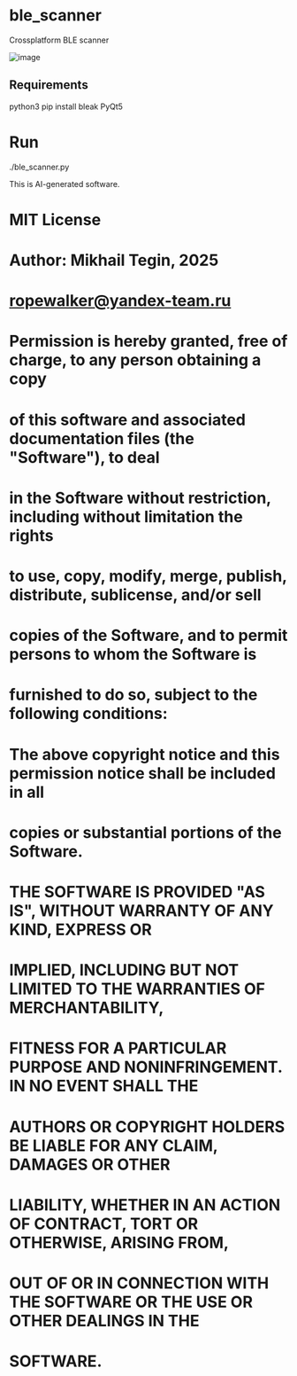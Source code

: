 # ble_scanner
Crossplatform BLE scanner

![image](https://github.com/user-attachments/assets/08956ac8-70d3-4548-aefd-9548472ed938)


## Requirements
python3
pip install bleak PyQt5

# Run
./ble_scanner.py

This is AI-generated software.
#    MIT License
#  Author: Mikhail Tegin, 2025
#  ropewalker@yandex-team.ru
#
#  Permission is hereby granted, free of charge, to any person obtaining a copy
#  of this software and associated documentation files (the "Software"), to deal
#  in the Software without restriction, including without limitation the rights
#  to use, copy, modify, merge, publish, distribute, sublicense, and/or sell
#  copies of the Software, and to permit persons to whom the Software is
#  furnished to do so, subject to the following conditions:
#
#  The above copyright notice and this permission notice shall be included in all
#  copies or substantial portions of the Software.
#
#  THE SOFTWARE IS PROVIDED "AS IS", WITHOUT WARRANTY OF ANY KIND, EXPRESS OR
#  IMPLIED, INCLUDING BUT NOT LIMITED TO THE WARRANTIES OF MERCHANTABILITY,
#  FITNESS FOR A PARTICULAR PURPOSE AND NONINFRINGEMENT. IN NO EVENT SHALL THE
#  AUTHORS OR COPYRIGHT HOLDERS BE LIABLE FOR ANY CLAIM, DAMAGES OR OTHER
#  LIABILITY, WHETHER IN AN ACTION OF CONTRACT, TORT OR OTHERWISE, ARISING FROM,
#  OUT OF OR IN CONNECTION WITH THE SOFTWARE OR THE USE OR OTHER DEALINGS IN THE
#  SOFTWARE.
